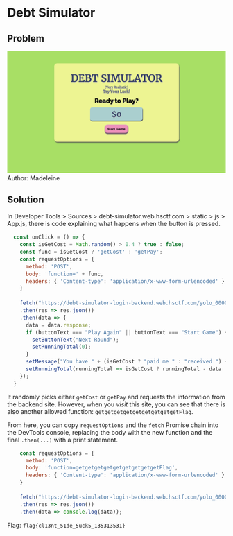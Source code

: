 # Debt Simulator
## Problem

![Webpage](./images/webpage.png)
Author: Madeleine

## Solution
In Developer Tools > Sources > debt-simulator.web.hsctf.com > static > js > App.js, there is code explaining what happens when the button is pressed. 
```js
  const onClick = () => {
    const isGetCost = Math.random() > 0.4 ? true : false;
    const func = isGetCost ? 'getCost' : 'getPay';
    const requestOptions = {
      method: 'POST',
      body: 'function=' + func,
      headers: { 'Content-type': 'application/x-www-form-urlencoded' }
    }

    fetch("https://debt-simulator-login-backend.web.hsctf.com/yolo_0000000000001", requestOptions)
    .then(res => res.json())
    .then(data => {
      data = data.response;
      if (buttonText === "Play Again" || buttonText === "Start Game") {
        setButtonText("Next Round");
        setRunningTotal(0);
      }
      setMessage("You have " + (isGetCost ? "paid me " : "received ") + "$" + data + ".");
      setRunningTotal(runningTotal => isGetCost ? runningTotal - data : runningTotal + data);
    });
  }
```
It randomly picks either `getCost` or `getPay` and requests the information from the backend site. However, when you *visit* this site, you can see that there is also another allowed function: `getgetgetgetgetgetgetgetgetFlag`.

From here, you can copy `requestOptions` and the `fetch` Promise chain into the DevTools console, replacing the body with the new function and the final `.then(...)` with a print statement.

```js
    const requestOptions = {
      method: 'POST',
      body: 'function=getgetgetgetgetgetgetgetgetFlag',
      headers: { 'Content-type': 'application/x-www-form-urlencoded' }
    }

    fetch("https://debt-simulator-login-backend.web.hsctf.com/yolo_0000000000001", requestOptions)
    .then(res => res.json())
    .then(data => console.log(data));
```

Flag: `flag{cl13nt_51de_5uck5_135313531}`